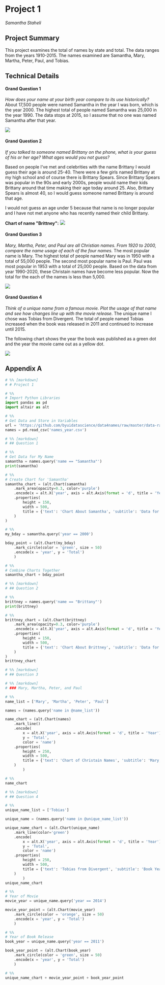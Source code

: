 # Project 1

_Samantha Staheli_

## Project Summary
This project examines the total of names by state and total. The data ranges from the years 1910-2015. The names examined are Samantha, Mary, Martha, Peter, Paul, and Tobias.  

## Technical Details

#### Grand Question 1 
_How does your name at your birth year compare to its use historically?_
About 17,500 people were named Samantha in the year I was born, which is the year 2000. The highest total of people named Samantha was 25,000 in the year 1990. The data stops at 2015, so I assume that no one was named Samantha after that year. 

![](img/my_samantha_chart.png)

#### Grand Question 2
_If you talked to someone named Brittany on the phone, what is your guess of his or her age? What ages would you not guess?_

Based on people I've met and celebrities with the name Brittany I would guess their age is around 25-40. There were a few girls named Brittany at my high school and of course there is Brittany Spears. Since Brittany Spears was popular in the 90s and early 2000s, people would name their kids Brittany around that time making their age today around 25. Also, Brittany Spears is almost 40, so I would guess someone named Brittany is around that age. 

I would not guess an age under 5 because that name is no longer popular and I have not met anyone who has recently named their child Brittany. 

__Chart of name "Brittney":__
![](brittney.png)

#### Grand Question 3
_Mary, Martha, Peter, and Paul are all Christian names. From 1920 to 2000, compare the name usage of each of the four names._
The most popular name is Mary. The highest total of people named Mary was in 1950 with a total of 55,000 people. The second most popular name is Paul. Paul was most popular in 1953 with a total of 25,000 people. Based on the data from year 1990-2020, these Christain names have become less popular. Now the total for the each of the names is less than 5,000. 

![](img/christian_names.png)

#### Grand Question 4
_Think of a unique name from a famous movie. Plot the usage of that name and see how changes line up with the movie release._
The unique name I chose was Tobias from Divergent. The total of people named Tobias increased when the book was released in 2011 and continued to increase until 2015. 

The following chart shows the year the book was published as a green dot and the year the movie came out as a yellow dot.

![](img/unique_name_chart.png)

## Appendix A
```python
# %% [markdown]
# # Project 1

# %%
# Import Python Libraries
import pandas as pd 
import altair as alt 

# %%
# Get Data and Store in Variables
url = 'https://github.com/byuidatascience/data4names/raw/master/data-raw/names_year/names_year.csv'
names = pd.read_csv('names_year.csv')

# %% [markdown]
# ## Question 1

# %%
# Get Data for My Name
samantha = names.query('name == "Samantha"')
print(samantha)

# %%
# Create Chart for 'Samantha'
samantha_chart = (alt.Chart(samantha)
    .mark_area(opacity=0.3, color='purple')
    .encode(x = alt.X('year', axis = alt.Axis(format = 'd', title = 'Year')), y = 'Total')
    .properties(
        height = 150,
        width = 500,
        title = {'text': 'Chart About Samantha', 'subtitle': 'Data for the Name "Samantha"'}
    )
)

# %%
my_bday = samantha.query('year == 2000')

bday_point = (alt.Chart(my_bday)
    .mark_circle(color = 'green', size = 50)
    .encode(x = 'year', y = 'Total')
    )

# %%
# Combine Charts Together
samantha_chart + bday_point

# %% [markdown]
# ## Question 2

# %%
brittney = names.query('name == "Brittany"')
print(brittney)

# %%
brittney_chart = (alt.Chart(brittney)
    .mark_area(opacity=0.3, color='purple')
    .encode(x = alt.X('year', axis = alt.Axis(format = 'd', title = 'Year')), y = 'Total')
    .properties(
        height = 150,
        width = 500,
        title = {'text': 'Chart About Brittney', 'subtitle': 'Data for the Name "Brittney"'}
    )
)
brittney_chart

# %% [markdown]
# ## Question 3

# %% [markdown]
# ### Mary, Martha, Peter, and Paul

# %%
name_list = ['Mary', 'Martha', 'Peter', 'Paul']

names = (names.query('name in @name_list'))

name_chart = (alt.Chart(names)
    .mark_line()
    .encode(
        x = alt.X('year', axis = alt.Axis(format = 'd', title = 'Year')),
        y = 'Total',
        color = 'name')
    .properties(
        height = 250,
        width = 500,
        title = {'text': 'Chart of Christain Names', 'subtitle': 'Mary, Martha, Peter, and Paul'}
    )
        )

# %%
name_chart

# %% [markdown]
# ## Question 4

# %%
unique_name_list = ['Tobias']

unique_name = (names.query('name in @unique_name_list'))

unique_name_chart = (alt.Chart(unique_name)
    .mark_line(color='green')
    .encode(
        x = alt.X('year', axis = alt.Axis(format = 'd', title = 'Year')),
        y = 'Total',
        color = 'name')
    .properties(
        height = 250,
        width = 500,
        title = {'text': 'Tobias from Divergent', 'subtitle': 'Book Year: Green Movie Year: Orange'}
    )
        )
unique_name_chart

# %%
# Year of Movie
movie_year = unique_name.query('year == 2014')

movie_year_point = (alt.Chart(movie_year)
    .mark_circle(color = 'orange', size = 50)
    .encode(x = 'year', y = 'Total')
    )

# %%
# Year of Book Release
book_year = unique_name.query('year == 2011')

book_year_point = (alt.Chart(book_year)
    .mark_circle(color = 'green', size = 50)
    .encode(x = 'year', y = 'Total')
    )

# %%
unique_name_chart + movie_year_point + book_year_point
```
